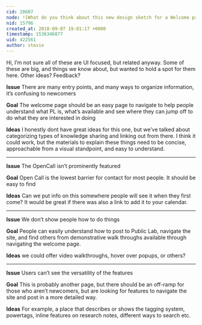 ```yaml
---
cid: 20607
node: ![What do you think about this new design sketch for a Welcome page?](../notes/warren/02-21-2018/what-do-you-think-about-this-new-design-sketch-for-a-welcome-page)
nid: 15796
created_at: 2018-09-07 19:01:17 +0000
timestamp: 1536346877
uid: 422561
author: stevie
---
```


Hi, 
I’m not sure all of these are UI focused, but related anyway. Some of these are big, and things we know about, but wanted to hold a spot for them here. Other ideas? Feedback?

**Issue** There are many entry points, and many ways to organize information, it’s confusing to newcomers

**Goal** The welcome page should be an easy page to navigate to help people understand what PL is, what’s available and see where they can jump off to do what they are interested in doing 

**Ideas** I honestly dont have great ideas for this one, but we’ve talked about categorizing types of knowledge sharing and linking out from there. I think it could work, but the materials to explain these things need to be concise, approachable from a visual standpoint, and easy to understand. 
______________
**Issue** The OpenCall isn’t prominently featured 

**Goal** Open Call is the lowest barrier for contact for most people. It should be easy to find

**Ideas** Can we put info on this somewhere people will see it when they first come? It would be great if there was also a link to add it to your calendar. 
____________
**Issue** We don’t show people how to do things 

**Goal** People can easily understand how to post to Public Lab, navigate the site, and find others from demonstrative walk throughs available through navigating the welcome page. 

**Ideas** we could offer video walkthroughs, hover over popups, or others? 
____________
**Issue** Users can’t see the versatility of the features 

**Goal** This is probably another page,  but there should be an off-ramp for those who aren’t newcomers, but are looking for features to navigate the site and post in a more detailed way. 

**Ideas** For example, a place that describes or shows the tagging system, powertags, inline features on research notes, different ways to search etc. 
